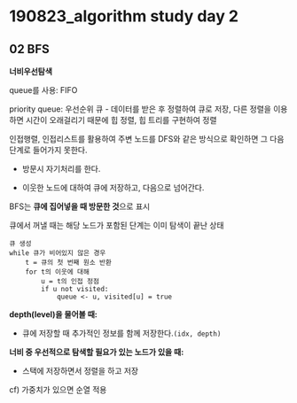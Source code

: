 # 190823_algorithm study day 2

## 02 BFS

**너비우선탐색**

queue를 사용: FIFO

priority queue: 우선순위 큐 - 데이터를 받은 후 정렬하여 큐로 저장, 다른 정렬을 이용하면 시간이 오래걸리기 때문에 힙 정렬, 힙 트리를 구현하여 정렬

인접행렬, 인접리스트를 활용하여 주변 노드를 DFS와 같은 방식으로 확인하면 그 다음단계로 들어가지 못한다.

* 방문시 자기처리를 한다.

* 이웃한 노드에 대하여 큐에 저장하고, 다음으로 넘어간다.

BFS는 **큐에 집어넣을 때 방문한 것**으로 표시

큐에서 꺼낼 때는 해당 노드가 포함된 단계는 이미 탐색이 끝난 상태

```pseudocode
큐 생성
while 큐가 비어있지 않은 경우
	t = 큐의 첫 번째 원소 반환
	for t의 이웃에 대해
		u = t의 인접 정점
		if u not visited:
			queue <- u, visited[u] = true
```

**depth(level)을 물어볼 때:**

* 큐에 저장할 때 추가적인 정보를 함께 저장한다.`(idx, depth)`

**너비 중 우선적으로 탐색할 필요가 있는 노드가 있을 때:**

* 스택에 저장하면서 정렬을 하고 저장

cf) 가중치가 있으면 순열 적용